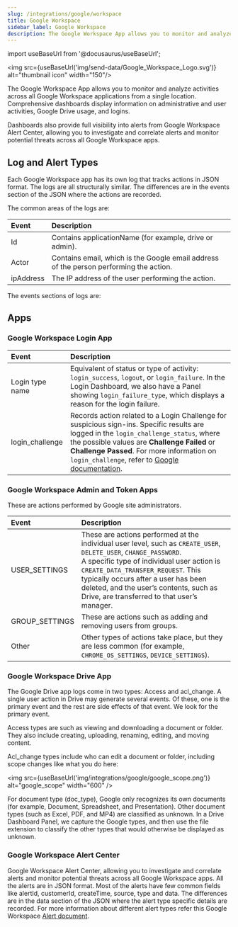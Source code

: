 ```yaml
---
slug: /integrations/google/workspace
title: Google Workspace
sidebar_label: Google Workspace
description: The Google Workspace App allows you to monitor and analyze activities across all Google Workspace applications from a single location.
---
```


import useBaseUrl from '@docusaurus/useBaseUrl';

<img src={useBaseUrl('img/send-data/Google_Workspace_Logo.svg')} alt="thumbnail icon" width="150"/>

The Google Workspace App allows you to monitor and analyze activities across all Google Workspace applications from a single location. Comprehensive dashboards display information on administrative and user activities, Google Drive usage, and logins.

Dashboards also provide full visibility into alerts from Google Workspace Alert Center, allowing you to investigate and correlate alerts and monitor potential threats across all Google Workspace apps.


## Log and Alert Types

Each Google Workspace app has its own log that tracks actions in JSON format. The logs are all structurally similar. The differences are in the events section of the JSON where the actions are recorded.

The common areas of the logs are:

| Event      | Description                                                                        |
|:------------|:------------------------------------------------------------------------------------|
| Id         | Contains applicationName (for example, drive or admin).                           |
| Actor      | Contains email, which is the Google email address of the person performing the action. |
| ipAddress  | The IP address of the user performing the action.                                 |

The events sections of logs are:

## Apps

### Google Workspace Login App

| Event            | Description                |
|:-----------------|:------------------------------------------------|
| Login type name  | Equivalent of status or type of activity: `login_success`, `logout`, or `login_failure`. In the Login Dashboard, we also have a Panel showing `login_failure_type`, which displays a reason for the login failure.                        |
| login_challenge  | Records action related to a Login Challenge for suspicious sign-ins. Specific results are logged in the `login_challenge_status`, where the possible values are **Challenge Failed** or **Challenge Passed**. For more information on `login_challenge`, refer to [Google documentation](https://support.google.com/a/answer/6002699?hl=en). |


### Google Workspace Admin and Token Apps

These are actions performed by Google site administrators.

| Event          | Description                               |
|:---------------|:------------------------------------------|
| USER_SETTINGS  | These are actions performed at the individual user level, such as `CREATE_USER`, `DELETE_USER`, `CHANGE_PASSWORD`.<br/>A specific type of individual user action is `CREATE_DATA_TRANSFER_REQUEST`. This typically occurs after a user has been deleted, and the user’s contents, such as Drive, are transferred to that user’s manager. |
| GROUP_SETTINGS | These are actions such as adding and removing users from groups.                                                                                                                                                              |
| Other          | Other types of actions take place, but they are less common (for example, `CHROME_OS_SETTINGS`, `DEVICE_SETTINGS`).                                                                                                            |


### Google Workspace Drive App

The Google Drive app logs come in two types: Access and acl_change. A single user action in Drive may generate several events. Of these, one is the primary event and the rest are side effects of that event. We look for the primary event.

Access types are such as viewing and downloading a document or folder. They also include creating, uploading, renaming, editing, and moving content.

Acl_change types include who can edit a document or folder, including scope changes like what you do here:

<img src={useBaseUrl('img/integrations/google/google_scope.png')} alt="google_scope" width="600" />

For document type (doc_type), Google only recognizes its own documents (for example, Document, Spreadsheet, and Presentation). Other document types (such as Excel, PDF, and MP4) are classified as unknown. In a Drive Dashboard Panel, we capture the Google types, and then use the file extension to classify the other types that would otherwise be displayed as unknown.


### Google Workspace Alert Center

Google Workspace Alert Center, allowing you to investigate and correlate alerts and monitor potential threats across all Google Workspace apps. All the alerts are in JSON format. Most of the alerts have few common fields like alertId, customerId, createTime, source, type and data. The differences are in the data section of the JSON where the alert type specific details are recorded. For more information about different alert types refer this Google Workspace [Alert document](https://developers.google.com/admin-sdk/alertcenter/reference/alert-types).
